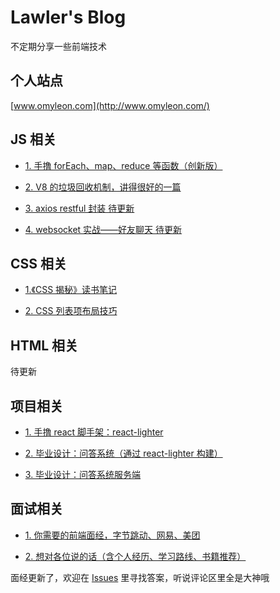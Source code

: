 # Lawler's Blog

不定期分享一些前端技术

## 个人站点

[www.omyleon.com](http://www.omyleon.com/)

## JS 相关

- [1. 手撸 forEach、map、reduce 等函数（创新版）](./js/js-array-api/index.md)

- [2. V8 的垃圾回收机制，讲得很好的一篇](https://blog.liuxuan.site/2018/04/14/v8_garbage_collection/)

- [3. axios restful 封装 待更新](https://github.com/lawler61/qa-app)

- [4. websocket 实战——好友聊天 待更新](https://github.com/lawler61/qa-app)

## CSS 相关

- [1.《CSS 揭秘》读书笔记](./css/css-jiemi-notes/index.md)

- [2. CSS 列表项布局技巧](./css/css-item-layout/index.md)

## HTML 相关

待更新

## 项目相关

- [1. 手撸 react 脚手架：react-lighter](https://github.com/lawler61/react-lighter.git)

- [2. 毕业设计：问答系统（通过 react-lighter 构建）](https://github.com/lawler61/qa-app)

- [3. 毕业设计：问答系统服务端](https://github.com/lawler61/qa-app-server)

## 面试相关

- [1. 你需要的前端面经，字节跳动、网易、美团](./interview/experience/index.md)

- [2. 想对各位说的话（含个人经历、学习路线、书籍推荐）](./interview/share/index.md)

面经更新了，欢迎在 [Issues](https://github.com/lawler61/blog/issues) 里寻找答案，听说评论区里全是大神哦
